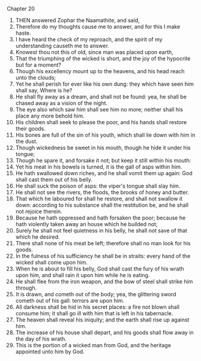 

Chapter 20

1. THEN answered Zophar the Naamathite, and said,
2. Therefore do my thoughts cause me to answer, and for this I make haste.
3. I have heard the check of my reproach, and the spirit of my understanding causeth me to answer.
4. Knowest thou not this of old, since man was placed upon earth,
5. That the triumphing of the wicked is short, and the joy of the hypocrite but for a moment?
6. Though his excellency mount up to the heavens, and his head reach unto the clouds;
7. Yet he shall perish for ever like his own dung: they which have seen him shall say, Where is he?
8. He shall fly away as a dream, and shall not be found: yea, he shall be chased away as a vision of the night.
9. The eye also which saw him shall see him no more; neither shall his place any more behold him.
10. His children shall seek to please the poor, and his hands shall restore their goods.
11. His bones are full of the sin of his youth, which shall lie down with him in the dust.
12. Though wickedness be sweet in his mouth, though he hide it under his tongue;
13. Though he spare it, and forsake it not; but keep it still within his mouth:
14. Yet his meat in his bowels is turned, it is the gall of asps within him.
15. He hath swallowed down riches, and he shall vomit them up again: God shall cast them out of his belly.
16. He shall suck the poison of asps: the viper's tongue shall slay him.
17. He shall not see the rivers, the floods, the brooks of honey and butter.
18. That which he laboured for shall he restore, and shall not swallow it down: according to his substance shall the restitution be, and he shall not rejoice therein.
19. Because he hath oppressed and hath forsaken the poor; because he hath violently taken away an house which he builded not;
20. Surely he shall not feel quietness in his belly, he shall not save of that which he desired.
21. There shall none of his meat be left; therefore shall no man look for his goods.
22. In the fulness of his sufficiency he shall be in straits: every hand of the wicked shall come upon him.
23. When he is about to fill his belly, God shall cast the fury of his wrath upon him, and shall rain it upon him while he is eating.
24. He shall flee from the iron weapon, and the bow of steel shall strike him through.
25. It is drawn, and cometh out of the body; yea, the glittering sword cometh out of his gall: terrors are upon him.
26. All darkness shall be hid in his secret places: a fire not blown shall consume him; it shall go ill with him that is left in his tabernacle.
27. The heaven shall reveal his iniquity; and the earth shall rise up against him.
28. The increase of his house shall depart, and his goods shall flow away in the day of his wrath.
29. This is the portion of a wicked man from God, and the heritage appointed unto him by God.
